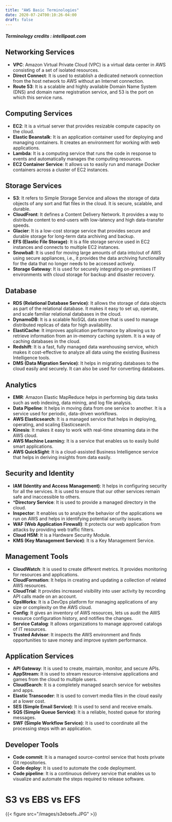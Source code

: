 ```yaml
---
title: "AWS Basic Terminologies"
date: 2020-07-24T00:10:26-04:00
draft: false
---
```


##### Terminology credits : intellipaat.com

## Networking Services
- **VPC**: Amazon Virtual Private Cloud (VPC) is a virtual data center in AWS consisting of a set of isolated resources.
- **Direct Connect**: It is used to establish a dedicated network connection from the host network to AWS without an Internet connection.
- **Route 53**: It is a scalable and highly available Domain Name System (DNS) and domain name registration service, and 53 is the port on which this service runs.

## Computing Services
- **EC2**: It is a virtual server that provides resizable compute capacity on the cloud.
- **Elastic Beanstalk**: It is an application container used for deploying and managing containers. It creates an environment for working with web applications.
- **Lambda**: It is a computing service that runs the code in response to events and automatically manages the computing resources.
- **EC2 Container Service**: It allows us to easily run and manage Docker containers across a cluster of EC2 instances.

## Storage Services
- **S3**: It refers to Simple Storage Service and allows the storage of data objects of any sort and flat files in the cloud. It is secure, scalable, and durable.
- **CloudFront**: It defines a Content Delivery Network. It provides a way to distribute content to end-users with low-latency and high data-transfer speeds.
- **Glacier**: It is a low-cost storage service that provides secure and durable storage for long-term data archiving and backup.
- **EFS (Elastic File Storage)**: It is a file storage service used in EC2 instances and connects to multiple EC2 instances.
- **Snowball**: It is used for moving large amounts of data into/out of AWS using secure appliances, i.e., it provides the data archiving functionality for the data that no longer needs to be accessed actively.
- **Storage Gateway**: It is used for securely integrating on-premises IT environments with cloud storage for backup and disaster recovery.


## Database
- **RDS (Relational Database Service)**: It allows the storage of data objects as part of the relational database. It makes it easy to set up, operate, and scale familiar relational databases in the cloud.
- **DynamoDB**: It is a scalable NoSQL data store that is used to manage distributed replicas of data for high availability.
- **ElastiCache**: It improves application performance by allowing us to retrieve information from an in-memory caching system. It is a way of caching databases in the cloud.
- **Redshift**: It is a fast, fully managed data warehousing service, which makes it cost-effective to analyze all data using the existing Business Intelligence tools.
- **DMS (Data Migration Service)**: It helps in migrating databases to the cloud easily and securely. It can also be used for converting databases.


## Analytics
- **EMR**: Amazon Elastic MapReduce helps in performing big data tasks such as web indexing, data mining, and log file analysis.
- **Data Pipeline**: It helps in moving data from one service to another. It is a service used for periodic, data-driven workflows.
- **AWS Elasticsearch**: It is a managed service that helps in deploying, operating, and scaling Elasticsearch.
- **Kinesis**: It makes it easy to work with real-time streaming data in the AWS cloud.
- **AWS Machine Learnin**g: It is a service that enables us to easily build smart applications.
- **AWS QuickSight**: It is a cloud-assisted Business Intelligence service that helps in deriving insights from data easily.


## Security and Identity
- **IAM (Identity and Access Management)**: It helps in configuring security for all the services. It is used to ensure that our other services remain safe and inaccessible to others.
- ***Directory Service**: It is used to provide a managed directory in the cloud.
- **Inspector**: It enables us to analyze the behavior of the applications we run on AWS and helps in identifying potential security issues.
- **WAF (Web Application Firewall)**: It protects our web application from attacks by providing web traffic filters.
- **Cloud HSM**: It is a Hardware Security Module.
- **KMS (Key Management Service)**: It is a Key Management Service.


## Management Tools
- **CloudWatch**: It is used to create different metrics. It provides monitoring for resources and applications.
- **CloudFormation**: It helps in creating and updating a collection of related AWS resources.
- **CloudTrial**: It provides increased visibility into user activity by recording API calls made on an account.
- **OpsWorks**: It is a DevOps platform for managing applications of any size or complexity on the AWS cloud.
- **Config**: It gives an inventory of AWS resources, lets us audit the AWS resource configuration history, and notifies the changes.
- **Service Catalog**: It allows organizations to manage approved catalogs of IT resources.
- **Trusted Advisor**: It inspects the AWS environment and finds opportunities to save money and improve system performance.


## Application Services
- **API Gateway**: It is used to create, maintain, monitor, and secure APIs.
- **AppStream:** It is used to stream resource-intensive applications and games from the cloud to multiple users.
- **CloudSearch**: It is a completely managed search service for websites and apps.
- **Elastic Transcoder**: It is used to convert media files in the cloud easily at a lower cost.
- **SES (Simple Email Service)**: It is used to send and receive emails.
- **SQS (Simple Queue Service)**: It is a reliable, hosted queue for storing messages.
- **SWF (Simple Workflow Service)**: It is used to coordinate all the processing steps with an application.

## Developer Tools
- **Code commit**: It is a managed source-control service that hosts private Git repositories.
- **Code deploy**: It is used to automate the code deployment.
- **Code pipeline**: It is a continuous delivery service that enables us to visualize and automate the steps required to release software.


# S3 vs EBS vs EFS 
{{< figure src="/images/s3ebsefs.JPG" >}}